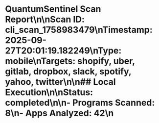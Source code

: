 # QuantumSentinel Scan Report\n\n**Scan ID:** cli_scan_1758983479\n**Timestamp:** 2025-09-27T20:01:19.182249\n**Type:** mobile\n**Targets:** shopify, uber, gitlab, dropbox, slack, spotify, yahoo, twitter\n\n## Local Execution\n\n**Status:** completed\n\n- Programs Scanned: 8\n- Apps Analyzed: 42\n